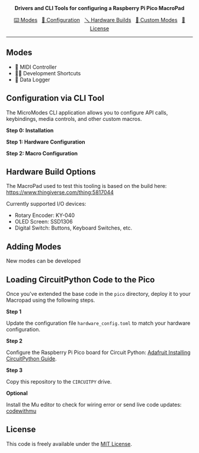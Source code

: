 <div align="center">
<b>Drivers and CLI Tools for configuring a Raspberry Pi Pico MacroPad</b>

[⌨️ Modes](#modes) &nbsp; [📏 Configuration](#configuration-via-cli-tool) &nbsp; [🪛 Hardware Builds](#hardware-build-options) 
&nbsp;
 [👷 Custom Modes](#adding-modes) &nbsp; [📜 License](#license)
</div>

---

## Modes

- 🎹 MIDI Controller
- 🧑‍💻 Development Shortcuts
- 🦾 Data Logger

## Configuration via CLI Tool

The MicroModes CLI application allows you to configure API calls, keybindings, media controls, and other custom macros.

**Step 0: Installation**

**Step 1: Hardware Configuration**

**Step 2: Macro Configuration**

## Hardware Build Options

The MacroPad used to test this tooling is based on the build here: https://www.thingiverse.com/thing:5817044

Currently supported I/O devices:
* Rotary Encoder: KY-040
* OLED Screen: SSD1306
* Digital Switch: Buttons, Keyboard Switches, etc.

## Adding Modes

New modes can be developed 

## Loading CircuitPython Code to the Pico

Once you've extended the base code in the `pico` directory, deploy it to your Macropad using the following steps.

**Step 1**

Update the configuration file `hardware_config.toml` to match your hardware configuration.

**Step 2**

Configure the Raspberry Pi Pico board for Circuit Python: [Adafruit Installing CircuitPython Guide](https://learn.adafruit.com/getting-started-with-raspberry-pi-pico-circuitpython/circuitpython).

**Step 3**

Copy this repository to the `CIRCUITPY` drive.

**Optional**

Install the Mu editor to check for wiring error or send live code updates: [codewithmu](https://codewith.mu/)

## License

This code is freely available under the [MIT License](LICENSE).
